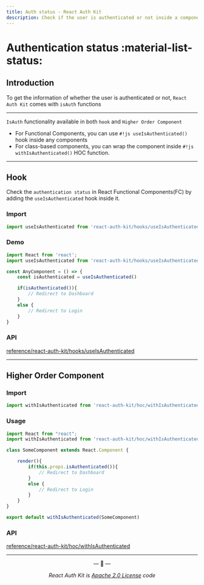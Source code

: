 ```yaml
---
title: Auth status - React Auth Kit
description: Check if the user is authenticated or not inside a component by just calling Auth Header hook or Higher order component.
---
```


# Authentication status :material-list-status:

<div data-ea-publisher="authkitarkadipme" data-ea-type="text" id="checkauth"></div>

## Introduction

To get the information of whether the user is authenticated or not, `React Auth Kit` comes with `isAuth` functions

---

`IsAuth` functionality available in both `hook` and `Higher Order Component`

- For Functional Components, you can use `#!js useIsAuthenticated()` hook inside any components
- For class-based components, you can wrap the component inside `#!js withIsAuthenticated()` HOC function.

---

## Hook

Check the `authentication status` in React Functional Components(FC) by adding the `useIsAuthenticated` hook inside it.

### Import

```jsx title="Import useIsAuthenticated in your app"
import useIsAuthenticated from 'react-auth-kit/hooks/useIsAuthenticated'
```

### Demo

```jsx title="Component.js"
import React from 'react';
import useIsAuthenticated from 'react-auth-kit/hooks/useIsAuthenticated'

const AnyComponent = () => {
    const isAuthenticated = useIsAuthenticated()

    if(isAuthenticated()){
        // Redirect to Dashboard
    }
    else {
        // Redirect to Login
    }
}
```

### API

[reference/react-auth-kit/hooks/useIsAuthenticated](./../reference/react-auth-kit/hooks/useIsAuthenticated.md)

---

## Higher Order Component

### Import

```jsx title="Import withAuthUser in your app"
import withIsAuthenticated from 'react-auth-kit/hoc/withIsAuthenticated';
```

### Usage

```javascript
import React from "react";
import withIsAuthenticated from 'react-auth-kit/hoc/withIsAuthenticated';

class SomeComponent extends React.Component {

    render(){
        if(this.props.isAuthenticated()){
            // Redirect to Dashboard
        }
        else {
            // Redirect to Login
        }
    }
}

export default withIsAuthenticated(SomeComponent)
```

### API

[reference/react-auth-kit/hoc/withIsAuthenticated](./../reference/react-auth-kit/hoc/withIsAuthenticated.md)

---

<p align="center">&mdash; 🔑  &mdash;</p>
<p align="center"><i>React Auth Kit is <a href="https://github.com/react-auth-kit/react-auth-kit/blob/master/LICENSE">Apache 2.0 License</a> code</i></p>
